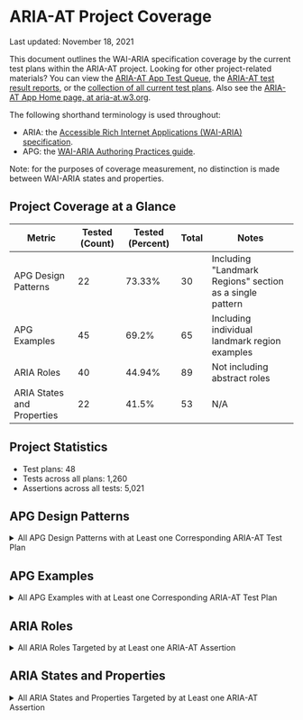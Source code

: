 # ARIA-AT Project Coverage

Last updated: November 18, 2021

This document outlines the WAI-ARIA specification coverage by the current test plans within the ARIA-AT project. Looking for other project-related materials?  You can view the [ARIA-AT App Test Queue](https://aria-at.w3.org/test-queue), the [ARIA-AT test result reports](https://aria-at.w3.org/reports), or the [collection of all current test plans](https://aria-at.netlify.app).  Also see the [ARIA-AT App Home page, at aria-at.w3.org](https://aria-at.w3.org/).

The following shorthand terminology is used throughout:

* ARIA: the [Accessible Rich Internet Applications (WAI-ARIA) specification](https://w3c.github.io/aria/).
* APG: the [WAI-ARIA Authoring Practices guide](https://w3c.github.io/aria-practices/).

Note: for the purposes of coverage measurement, no distinction is made between WAI-ARIA states and properties.

## Project Coverage at a Glance

|Metric|Tested (Count)|Tested (Percent)|Total|Notes|
|---|---|---|---|---|
|APG Design Patterns|22|73.33%|30|Including "Landmark Regions" section as a single pattern|
|APG Examples|45|69.2%|65|Including individual landmark region examples|
|ARIA Roles|40|44.94%|89|Not including abstract roles|
|ARIA States and Properties|22|41.5%|53|N/A|

## Project Statistics

* Test plans: 48
* Tests across all plans: 1,260
* Assertions across all tests: 5,021

## APG Design Patterns

<details>
<summary>All APG Design Patterns with at Least one Corresponding ARIA-AT Test Plan</summary>

* [Accordion (Sections With Show/Hide Functionality)](https://w3c.github.io/aria-practices/#accordion)
* [Alert](https://w3c.github.io/aria-practices/#alert)
* [Breadcrumb](https://w3c.github.io/aria-practices/#breadcrumb)
* [Button](https://w3c.github.io/aria-practices/#button)
* [Checkbox](https://w3c.github.io/aria-practices/#checkbox)
* [Combobox](https://w3c.github.io/aria-practices/#combobox)
* [Dialog (Modal)](https://w3c.github.io/aria-practices/#dialog_modal)
* [Disclosure (Show/Hide)](https://w3c.github.io/aria-practices/#disclosure)
* [Grids : Interactive Tabular Data and Layout Containers](https://w3c.github.io/aria-practices/#grid)
* [Landmark Regions](https://w3c.github.io/aria-practices/#aria_landmark)
* [Link](https://w3c.github.io/aria-practices/#link)
* [Listbox](https://w3c.github.io/aria-practices/#Listbox)
* [Menu Button](https://w3c.github.io/aria-practices/#menubutton)
* [Menu or Menu bar](https://w3c.github.io/aria-practices/#menu)
* [Meter](https://w3c.github.io/aria-practices/#meter)
* [Radio Group](https://w3c.github.io/aria-practices/#radiobutton)
* [Slider](https://w3c.github.io/aria-practices/#slider)
* [Slider (Multi-Thumb)](https://w3c.github.io/aria-practices/#slidertwothumb)
* [Spinbutton](https://w3c.github.io/aria-practices/#spinbutton)
* [Switch](https://w3c.github.io/aria-practices/#switch)
* [Table](https://w3c.github.io/aria-practices/#table)
* [Tabs](https://w3c.github.io/aria-practices/#tabpanel)

</details>

## APG Examples

<details>
<summary>All APG Examples with at Least one Corresponding ARIA-AT Test Plan</summary>

* [Accordion Example](https://w3c.github.io/aria-practices/examples/accordion/accordion.html)
* [Action Menu Button Example Using aria-activedescendant](https://w3c.github.io/aria-practices/examples/menu-button/menu-button-actions-active-descendant.html)
* [Action Menu Button Example Using element.focus()](https://w3c.github.io/aria-practices/examples/menu-button/menu-button-actions.html)
* [Alert Example](https://w3c.github.io/aria-practices/examples/alert/alert.html)
* [Banner Landmark Example](https://w3c.github.io/aria-practices/examples/landmarks/banner.html)
* [Breadcrumb design pattern example](https://w3c.github.io/aria-practices/examples/breadcrumb/index.html)
* [Button Examples](https://w3c.github.io/aria-practices/examples/button/button.html)
* [Checkbox (Mixed-State) Example](https://w3c.github.io/aria-practices/examples/checkbox/checkbox-mixed.html)
* [Checkbox (Two-State) Example](https://w3c.github.io/aria-practices/examples/checkbox/checkbox.html)
* [Color Viewer Slider Example](https://w3c.github.io/aria-practices/examples/slider/slider-color-viewer.html)
* [Complementary Landmark Example](https://w3c.github.io/aria-practices/examples/landmarks/complementary.html)
* [Contentinfo Landmark Example](https://w3c.github.io/aria-practices/examples/landmarks/contentinfo.html)
* [Data Grid Examples](https://w3c.github.io/aria-practices/examples/grid/dataGrids.html)
* [Date Picker Spin Button Example:](https://w3c.github.io/aria-practices/examples/spinbutton/datepicker-spinbuttons.html)
* [Disclosure (Show/Hide) Navigation Menu with Top-Level Links](https://w3c.github.io/aria-practices/examples/disclosure/disclosure-navigation-hybrid.html)
* [Disclosure (Show/Hide) Navigation Menu](https://w3c.github.io/aria-practices/examples/disclosure/disclosure-navigation.html)
* [Disclosure (Show/Hide) of Answers to Frequently Asked Questions](https://w3c.github.io/aria-practices/examples/disclosure/disclosure-faq.html)
* [Disclosure (Show/Hide) of Image Description](https://w3c.github.io/aria-practices/examples/disclosure/disclosure-image-description.html)
* [Editable Combobox with Both List and Inline Autocomplete](https://w3c.github.io/aria-practices/examples/combobox/combobox-autocomplete-both.html)
* [Editable Combobox with List Autocomplete](https://w3c.github.io/aria-practices/examples/combobox/combobox-autocomplete-list.html)
* [Editable Combobox Without Autocomplete](https://w3c.github.io/aria-practices/examples/combobox/combobox-autocomplete-none.html)
* [Editor Menubar Example](https://w3c.github.io/aria-practices/examples/menubar/menubar-editor.html)
* [Form Landmark Example](https://w3c.github.io/aria-practices/examples/landmarks/form.html)
* [Layout Grid Examples](https://w3c.github.io/aria-practices/examples/grid/LayoutGrids.html)
* [Link Examples](https://w3c.github.io/aria-practices/examples/link/link.html)
* [Listbox Example with Grouped Options](https://w3c.github.io/aria-practices/examples/listbox/listbox-grouped.html)
* [Main Landmark Example](https://w3c.github.io/aria-practices/examples/landmarks/main.html)
* [Media Seek Slider Example](https://w3c.github.io/aria-practices/examples/slider/slider-seek.html)
* [Meter Example](https://w3c.github.io/aria-practices/examples/meter/meter.html)
* [Modal Dialog Example](https://w3c.github.io/aria-practices/examples/dialog-modal/dialog.html)
* [Multi-Thumb Slider Examples](https://w3c.github.io/aria-practices/examples/slider/slider-multithumb.html)
* [Navigation Landmark Example](https://w3c.github.io/aria-practices/examples/landmarks/navigation.html)
* [Navigation Menu Button](https://w3c.github.io/aria-practices/examples/menu-button/menu-button-links.html)
* [Radio Group Example Using aria-activedescendant](https://w3c.github.io/aria-practices/examples/radio/radio-activedescendant.html)
* [Radio Group Example Using Roving tabindex](https://w3c.github.io/aria-practices/examples/radio/radio.html)
* [Rating Slider Example](https://w3c.github.io/aria-practices/examples/slider/slider-rating.html)
* [Region Landmark Example](https://w3c.github.io/aria-practices/examples/landmarks/region.html)
* [Scrollable Listbox Example](https://w3c.github.io/aria-practices/examples/listbox/listbox-scrollable.html)
* [Search Landmark Example](https://w3c.github.io/aria-practices/examples/landmarks/search.html)
* [Select-Only Combobox](https://w3c.github.io/aria-practices/examples/combobox/combobox-select-only.html)
* [Switch Example](https://w3c.github.io/aria-practices/examples/switch/switch.html)
* [Table Example](https://w3c.github.io/aria-practices/examples/table/table.html)
* [Tabs With Automatic Activation](https://w3c.github.io/aria-practices/examples/tabs/tabs-1/tabs.html)
* [Tabs With Manual Activation](https://w3c.github.io/aria-practices/examples/tabs/tabs-2/tabs.html)
* [Vertical Temperature Slider Example](https://w3c.github.io/aria-practices/examples/slider/slider-temperature.html)

</details>

## ARIA Roles

<details>
<summary>All ARIA Roles Targeted by at Least one ARIA-AT Assertion</summary>

* [alert](https://w3c.github.io/aria/#alert)
* [banner](https://w3c.github.io/aria/#banner)
* [button](https://w3c.github.io/aria/#button)
* [cell](https://w3c.github.io/aria/#cell)
* [checkbox](https://w3c.github.io/aria/#checkbox)
* [columnheader](https://w3c.github.io/aria/#columnheader)
* [combobox](https://w3c.github.io/aria/#combobox)
* [complementary](https://w3c.github.io/aria/#complementary)
* [contentinfo](https://w3c.github.io/aria/#contentinfo)
* [dialog](https://w3c.github.io/aria/#dialog)
* [form](https://w3c.github.io/aria/#form)
* [grid](https://w3c.github.io/aria/#grid)
* [gridcell](https://w3c.github.io/aria/#gridcell)
* [group](https://w3c.github.io/aria/#group)
* [heading](https://w3c.github.io/aria/#heading)
* [link](https://w3c.github.io/aria/#link)
* [listbox](https://w3c.github.io/aria/#listbox)
* [main](https://w3c.github.io/aria/#main)
* [menu](https://w3c.github.io/aria/#menu)
* [menubar](https://w3c.github.io/aria/#menubar)
* [menuitem](https://w3c.github.io/aria/#menuitem)
* [menuitemcheckbox](https://w3c.github.io/aria/#menuitemcheckbox)
* [menuitemradio](https://w3c.github.io/aria/#menuitemradio)
* [meter](https://w3c.github.io/aria/#meter)
* [navigation](https://w3c.github.io/aria/#navigation)
* [none](https://w3c.github.io/aria/#none)
* [option](https://w3c.github.io/aria/#option)
* [radio](https://w3c.github.io/aria/#radio)
* [radiogroup](https://w3c.github.io/aria/#radiogroup)
* [region](https://w3c.github.io/aria/#region)
* [row](https://w3c.github.io/aria/#row)
* [rowgroup](https://w3c.github.io/aria/#rowgroup)
* [search](https://w3c.github.io/aria/#search)
* [slider](https://w3c.github.io/aria/#slider)
* [spinbutton](https://w3c.github.io/aria/#spinbutton)
* [switch](https://w3c.github.io/aria/#switch)
* [tab](https://w3c.github.io/aria/#tab)
* [table](https://w3c.github.io/aria-practices/#table)
* [tablist](https://w3c.github.io/aria/#tablist)
* [tabpanel](https://w3c.github.io/aria/#tabpanel)

</details>

## ARIA States and Properties

<details>
<summary>All ARIA States and Properties Targeted by at Least one ARIA-AT Assertion</summary>

* [aria-activedescendant](https://w3c.github.io/aria/#aria-activedescendant)
* [aria-atomic](https://w3c.github.io/aria/#aria-atomic)
* [aria-autocomplete](https://w3c.github.io/aria/#aria-autocomplete)
* [aria-checked](https://w3c.github.io/aria/#aria-checked)
* [aria-controls](https://w3c.github.io/aria/#aria-controls)
* [aria-current](https://w3c.github.io/aria/#aria-current)
* [aria-describedby](https://w3c.github.io/aria/#aria-describedby)
* [aria-disabled](https://w3c.github.io/aria/#aria-disabled)
* [aria-expanded](https://w3c.github.io/aria/#aria-expanded)
* [aria-haspopup](https://w3c.github.io/aria/#aria-haspopup)
* [aria-hidden](https://w3c.github.io/aria/#aria-hidden)
* [aria-label](https://w3c.github.io/aria/#aria-label)
* [aria-labelledby](https://w3c.github.io/aria/#aria-labelledby)
* [aria-live](https://w3c.github.io/aria/#aria-live))
* [aria-modal](https://w3c.github.io/aria/#aria-modal)
* [aria-orientation](https://w3c.github.io/aria/#aria-orientation)
* [aria-pressed](https://w3c.github.io/aria/#aria-pressed)
* [aria-selected](https://w3c.github.io/aria/#aria-selected)
* [aria-valuemax](https://w3c.github.io/aria/#aria-valuemax)
* [aria-valuemin](https://w3c.github.io/aria/#aria-valuemin)
* [aria-valuenow](https://w3c.github.io/aria/#aria-valuenow)
* [aria-valuetext](https://w3c.github.io/aria/#aria-valuetext)

</details>
